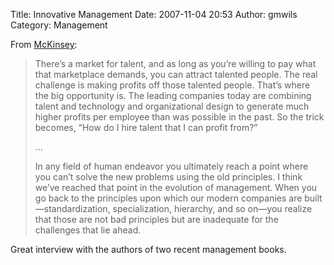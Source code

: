 Title: Innovative Management
Date: 2007-11-04 20:53
Author: gmwils
Category: Management

From [McKinsey][]:

> There’s a market for talent, and as long as you’re willing to pay what
> that marketplace demands, you can attract talented people. The real
> challenge is making profits off those talented people. That’s where
> the big opportunity is. The leading companies today are combining
> talent and technology and organizational design to generate much
> higher profits per employee than was possible in the past. So the
> trick becomes, “How do I hire talent that I can profit from?”
>
> ...
>
> In any field of human endeavor you ultimately reach a point where you
> can’t solve the new problems using the old principles. I think we’ve
> reached that point in the evolution of management. When you go back to
> the principles upon which our modern companies are
> built—standardization, specialization, hierarchy, and so on—you
> realize that those are not bad principles but are inadequate for the
> challenges that lie ahead.

Great interview with the authors of two recent management books.

  [McKinsey]: http://www.mckinseyquarterly.com/article_page.aspx?ar=2065&l2=21&l3=35

